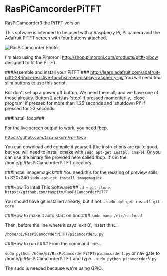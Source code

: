 RasPiCamcorderPiTFT
===================

RasPiCamcorder3 the PiTFT version

This sofware is intended to be used with a Raspberry Pi, Pi camera and the Adafruit PiTFT screen with four buttons attached.

![RasPiCamcorder Photo](http://raspi.tv/wp-content/uploads/2014/03/DSC_0604_700.jpg "RasPiCamcorder 3")

I'm also using the Pimoroni http://shop.pimoroni.com/products/pitft-pibow designed to fit the PiTFT.

###Assemble and install your PiTFT ###
http://learn.adafruit.com/adafruit-pitft-28-inch-resistive-touchscreen-display-raspberry-pi/
You will need four slim buttons to use this script.

But don't set up a power off button. We need them all, and we have one of those already. 
Button 2 acts as 'stop' if pressed momentarily, 'close program' if pressed for more than 1.25 seconds and 'shutdown Pi' if pressed for >3 seconds.


###Install fbcp###

For the live screen output to work, you need fbcp.

https://github.com/tasanakorn/rpi-fbcp

You can download and compile it yourself (the instructions are quite good, but you will need to install cmake with `sudo apt-get install cmake`).
Or you can use the binary file provided here called fbcp. It's in the /home/pi/RasPiCamcorderPiTFT directory. 


###Install imagemagick###
You need this for the resizing of preview stills to 320x240
`sudo apt-get install imagemagick`

###How To Intall This Software###
`cd ~`
`git clone https://github.com/raspitv/RasPiCamcorderPiTFT`

You should have git installed already, but if not...
`sudo apt-get install git-core`


###How to make it auto start on boot###
`sudo nano /etc/rc.local`

Then, before the line where it says 'exit 0', insert this...

`/home/pi/RasPiCamcorderPiTFT/picamcorder3.py`


###How to run it###
From the command line...

`sudo python /home/pi/RasPiCamcorderPiTFT/picamcorder3.py`
or navigate to /home/pi/RasPiCamcorderPiTFT and type...
`sudo python picamcorder3.py`

The sudo is needed because we're using GPIO.


